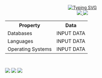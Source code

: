 <p align="center">
  <a href="https://github.com/brave24221">
  <img src="https://readme-typing-svg.demolab.com?font=Fira+Code&weight=100&duration=2000&pause=500&center=true&multiline=true&width=500&height=80&lines=Bradley+A." alt="Typing SVG"/></a>
<br/>
  
<a href="https://github.com/brave24221">
   <img src="https://github-stats-alpha.vercel.app/api?username=brave24221&cc=22272e&tc=37BCF6&ic=fff&bc=0000">
</a>
<a href="https://github.com/brave24221">
    <img src="https://komarev.com/ghpvc/?username=brave24221&label=Visitors&color=0000FF&style=flat">
</a>

<br/>
<table>
  <tr>
    <th>Property</th>
    <th>Data</th>
  </tr>
  <tr>
    <td>Databases</td>
    <td>INPUT DATA</TD>
  <tr>
    <td>Languages</td>
    <td>INPUT DATA</td> <!-- HTML, CSS -->
  </tr>
  <tr>
    <td>Operating Systems</td>
    <td>INPUT DATA</td> <!-- Windows, Ubuntu -->
  </tr>
</table>
 

<br/>

![](http://github-profile-summary-cards.vercel.app/api/cards/profile-details?username=brave24221&theme=nord_dark) 
![](http://github-profile-summary-cards.vercel.app/api/cards/repos-per-language?username=brave24221&theme=nord_dark) 
![](http://github-profile-summary-cards.vercel.app/api/cards/most-commit-language?username=brave24221&theme=nord_dark)

</p>
